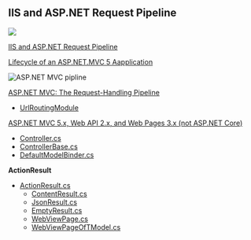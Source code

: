 ## IIS and ASP.NET Request Pipeline
![](https://github.com/AnzhelikaKravchuk/Training-Autumn-2018/blob/master/Pictures/Web%20Application%20with%20HTML%20and%20Steps.png)

[IIS and ASP.NET Request Pipeline](https://github.com/AnzhelikaKravchuk/Training-Autumn-2018/blob/master/Pictures/IIS%20and%20ASP.NET%20pipeline.pdf)

[Lifecycle of an ASP.NET.MVC 5 Aapplication](https://github.com/AnzhelikaKravchuk/Training-Autumn-2018/blob/master/Pictures/lifecycle-of-an-aspnet-mvc-5-application.pdf)

![ASP.NET MVC pipline](https://github.com/AnzhelikaKravchuk/Training-Autumn-2018/blob/master/Pictures/ASP.NET%20MVC%20pipline.png)

[ASP.NET MVC: The Request-Handling Pipeline](https://github.com/AnzhelikaKravchuk/Training-Autumn-2018/blob/master/Pictures/asp_net_mvc_poster.pdf)

- [UrlRoutingModule](https://referencesource.microsoft.com/#System.Web/Routing/UrlRoutingModule.cs,9b4115ad16e4f4a1)

[ASP.NET MVC 5.x, Web API 2.x, and Web Pages 3.x (not ASP.NET Core)](https://github.com/aspnet/AspNetWebStack)
  - [Controller.cs](https://github.com/aspnet/AspNetWebStack/blob/master/src/System.Web.Mvc/Controller.cs)
  - [ControllerBase.cs](https://github.com/aspnet/AspNetWebStack/blob/master/src/System.Web.Mvc/ControllerBase.cs)
  - [DefaultModelBinder.cs](https://github.com/aspnet/AspNetWebStack/blob/master/src/System.Web.Mvc/DefaultModelBinder.cs)
  
  **ActionResult**
  - [ActionResult.cs](https://github.com/aspnet/AspNetWebStack/blob/master/src/System.Web.Mvc/ActionResult.cs)
    - [ContentResult.cs](https://github.com/aspnet/AspNetWebStack/blob/master/src/System.Web.Mvc/ContentResult.cs)
    - [JsonResult.cs](https://github.com/aspnet/AspNetWebStack/blob/master/src/System.Web.Mvc/JsonResult.cs)
    - [EmptyResult.cs](https://github.com/aspnet/AspNetWebStack/blob/master/src/System.Web.Mvc/EmptyResult.cs)
    - [WebViewPage.cs](https://github.com/aspnet/AspNetWebStack/blob/master/src/System.Web.Mvc/WebViewPage.cs)
    - [WebViewPageOfTModel.cs](https://github.com/aspnet/AspNetWebStack/blob/master/src/System.Web.Mvc/WebViewPageOfTModel.cs)
  
